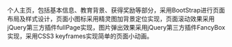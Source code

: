 个人主页，包括基本信息、教育背景、获得奖励等部分，采用BootStrap进行页面布局及样式设计，页面小图标采用精灵图加背景定位实现，页面滚动效果采用jQuery第三方插件fullPage实现，图片弹出效果采用jQuery第三方插件FancyBox实现，采用CSS3 keyframes实现简单的页面小动画。
